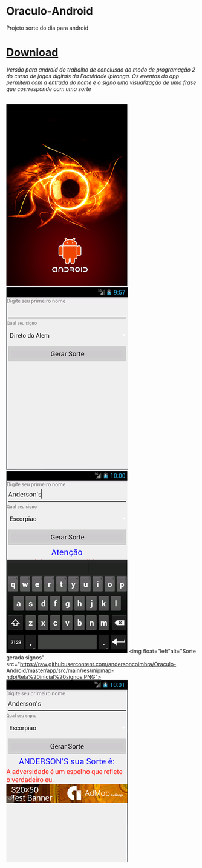 # Oraculo-Android
Projeto sorte do dia para android

<h1><a href="https://github.com/andersoncoimbra/Oraculo-Android/raw/master/app/app-release.apk">Download<a></h1>

<h6>Versão para android do trabalho de conclusao do modo de programação 2 do curso de jogos digitais da Faculdade Ipiranga.
Os eventos do app permitem com a entrada do nome e o signo uma visualização de uma frase que cosrresponde com uma sorte </h6>

<img  float="left" alt="SplshScreem Aplicativo Oraculo" src="https://raw.githubusercontent.com/andersoncoimbra/Oraculo-Android/master/app/src/main/res/mipmap-hdpi/splash.png"></img>
<img  float="left" alt="tela inicia Aplicativo Oraculo" src="https://raw.githubusercontent.com/andersoncoimbra/Oraculo-Android/master/app/src/main/res/mipmap-hdpi/tela%20inicial.PNG"></img>
<img  float="left" alt="Sorte gerada teclado" src="https://raw.githubusercontent.com/andersoncoimbra/Oraculo-Android/master/app/src/main/res/mipmap-hdpi/tela%20inicial%20teckado.PNG"></img>
<img  float="left"alt="Sorte gerada signos" src="https://raw.githubusercontent.com/andersoncoimbra/Oraculo-Android/master/app/src/main/res/mipmap-hdpi/tela%20inicial%20signos.PNG"></img>
<img  float="left" alt="Sorte gerada Aplicativo Oraculo" src="https://raw.githubusercontent.com/andersoncoimbra/Oraculo-Android/master/app/src/main/res/mipmap-hdpi/tela%20sorte%20gerada.PNG"></img>